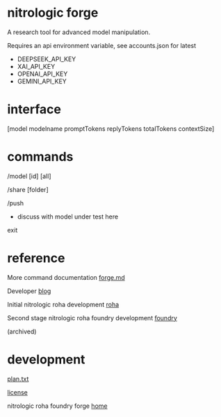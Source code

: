 # nitrologic forge

A research tool for advanced model manipulation.

Requires an api environment variable, see accounts.json for latest

* DEEPSEEK_API_KEY
* XAI_API_KEY 
* OPENAI_API_KEY
* GEMINI_API_KEY

# interface

[model modelname promptTokens replyTokens totalTokens contextSize]

# commands

/model [id] [all]

/share [folder]

/push

* discuss with model under test here

exit

# reference

More command documentation [forge.md](forge.md)

Developer [blog](https://github.com/nitrologic/foundry/media/relayblog.md)

Initial nitrologic roha development [roha](https://github.com/nitrologic/roha)

Second stage nitrologic roha foundry development [foundry](https://github.com/nitrologic/foundry) 

(archived)

# development

[plan.txt](plan.txt)

[license](LICENSE)

nitrologic roha foundry forge [home](https://github.com/nitrologic/forge)

